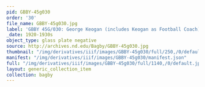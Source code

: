 ```yaml
---
pid: GBBY-45g030
order: '30'
file_name: GBBY-45g030.jpg
label: 'GBBY 45G/030: George Keogan (includes Keogan as Football Coach) - c1920-1930s'
_date: 1920-1930s
object_type: glass plate negative
source: http://archives.nd.edu/Bagby/GBBY-45g030.jpg
thumbnail: "/img/derivatives/iiif/images/GBBY-45g030/full/250,/0/default.jpg"
manifest: "/img/derivatives/iiif/images/GBBY-45g030/manifest.json"
full: "/img/derivatives/iiif/images/GBBY-45g030/full/1140,/0/default.jpg"
layout: generic_collection_item
collection: bagby
---
```

